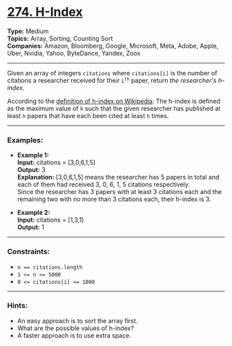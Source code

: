 # [274. H-Index](https://leetcode.com/problems/h-index?envType=study-plan-v2&envId=top-interview-150)

__Type:__ Medium <br>
__Topics:__ Array, Sorting, Counting Sort <br>
__Companies:__ Amazon, Bloomberg, Google, Microsoft, Meta, Adobe, Apple, Uber, Nvidia, Yahoo, ByteDance, Yandex, Zoox <br>
<hr>

Given an array of integers `citations` where `citations[i]` is the number of citations a researcher received for their <code>i<sup>th</sup></code> paper, return _the researcher's h-index._

According to the [definition of h-index on Wikipedia](https://en.wikipedia.org/wiki/H-index): The h-index is defined as the maximum value of `h` such that the given researcher has published at least `h` papers that have each been cited at least `h` times.
<hr>

### Examples:

- __Example 1:__ <br>
__Input:__ citations = [3,0,6,1,5] <br>
__Output:__ 3 <br>
__Explanation:__ [3,0,6,1,5] means the researcher has 5 papers in total and each of them had received 3, 0, 6, 1, 5 citations respectively. <br>
Since the researcher has 3 papers with at least 3 citations each and the remaining two with no more than 3 citations each, their h-index is 3.

- __Example 2:__ <br>
__Input:__ citations = [1,3,1] <br>
__Output:__ 1

<hr>

### Constraints:
- `n == citations.length`
- `1 <= n <= 5000`
- `0 <= citations[i] <= 1000`

<hr>

### Hints:
- An easy approach is to sort the array first.
- What are the possible values of h-index?
- A faster approach is to use extra space.